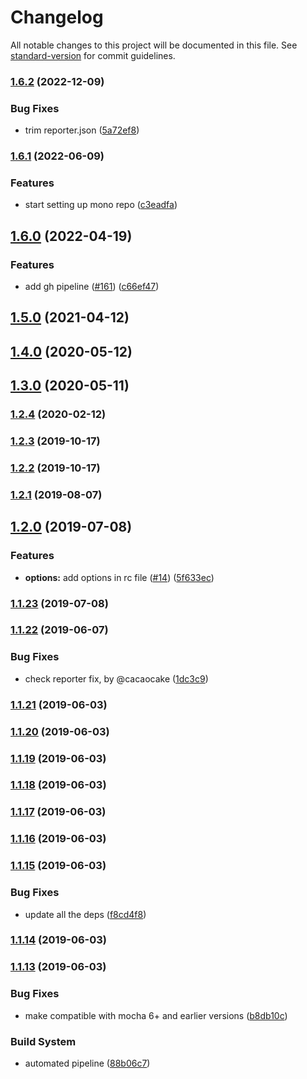# Changelog

All notable changes to this project will be documented in this file. See [standard-version](https://github.com/conventional-changelog/standard-version) for commit guidelines.

### [1.6.2](https://github.com/you54f/cypress-multi-reporters/compare/v1.5.1...v1.6.2) (2022-12-09)


### Bug Fixes

* trim reporter.json ([5a72ef8](https://github.com/you54f/cypress-multi-reporters/commit/5a72ef8034bb1e581e9597269ba6d8e4756c165c))

### [1.6.1](https://github.com/you54f/cypress-multi-reporters/compare/v1.5.0...v1.6.1) (2022-06-09)


### Features

* start setting up mono repo ([c3eadfa](https://github.com/you54f/cypress-multi-reporters/commit/c3eadfa856e8c11814a0afdc76ca076d320ea039))

## [1.6.0](https://github.com/you54f/cypress-multi-reporters/compare/v1.5.0...v1.6.0) (2022-04-19)


### Features

* add gh pipeline ([#161](https://github.com/you54f/cypress-multi-reporters/issues/161)) ([c66ef47](https://github.com/you54f/cypress-multi-reporters/commit/c66ef470ce7f63b888ad37ce17c2e5cb8d995f3c))

## [1.5.0](https://github.com/you54f/cypress-multi-reporters/compare/v1.4.0...v1.5.0) (2021-04-12)

## [1.4.0](https://github.com/you54f/cypress-multi-reporters/compare/v1.3.0...v1.4.0) (2020-05-12)



## [1.3.0](https://github.com/you54f/cypress-multi-reporters/compare/v1.2.4...v1.3.0) (2020-05-11)



### [1.2.4](https://github.com/you54f/cypress-multi-reporters/compare/v1.2.3...v1.2.4) (2020-02-12)



### [1.2.3](https://github.com/you54f/cypress-multi-reporters/compare/v1.2.1...v1.2.3) (2019-10-17)



### [1.2.2](https://github.com/you54f/cypress-multi-reporters/compare/v1.2.1...v1.2.2) (2019-10-17)



### [1.2.1](https://github.com/you54f/cypress-multi-reporters/compare/v1.2.0...v1.2.1) (2019-08-07)



## [1.2.0](https://github.com/you54f/cypress-multi-reporters/compare/v1.1.23...v1.2.0) (2019-07-08)


### Features

* **options:** add options in rc file ([#14](https://github.com/you54f/cypress-multi-reporters/issues/14)) ([5f633ec](https://github.com/you54f/cypress-multi-reporters/commit/5f633ec))



### [1.1.23](https://github.com/you54f/cypress-multi-reporters/compare/v1.1.22...v1.1.23) (2019-07-08)



### [1.1.22](https://github.com/you54f/cypress-multi-reporters/compare/v1.1.12...v1.1.22) (2019-06-07)


### Bug Fixes

* check reporter fix, by @cacaocake ([1dc3c9](https://github.com/you54f/cypress-multi-reporters/commit/1dc3c9))


### [1.1.21](https://github.com/you54f/cypress-multi-reporters/compare/v1.1.20...v1.1.21) (2019-06-03)



### [1.1.20](https://github.com/you54f/cypress-multi-reporters/compare/v1.1.19...v1.1.20) (2019-06-03)



### [1.1.19](https://github.com/you54f/cypress-multi-reporters/compare/v1.1.18...v1.1.19) (2019-06-03)



### [1.1.18](https://github.com/you54f/cypress-multi-reporters/compare/v1.1.17...v1.1.18) (2019-06-03)



### [1.1.17](https://github.com/you54f/cypress-multi-reporters/compare/v1.1.16...v1.1.17) (2019-06-03)



### [1.1.16](https://github.com/you54f/cypress-multi-reporters/compare/v1.1.15...v1.1.16) (2019-06-03)



### [1.1.15](https://github.com/you54f/cypress-multi-reporters/compare/v1.1.14...v1.1.15) (2019-06-03)


### Bug Fixes

* update all the deps ([f8cd4f8](https://github.com/you54f/cypress-multi-reporters/commit/f8cd4f8))



### [1.1.14](https://github.com/you54f/cypress-multi-reporters/compare/v1.1.13...v1.1.14) (2019-06-03)



### [1.1.13](https://github.com/you54f/cypress-multi-reporters/compare/v1.1.12...v1.1.13) (2019-06-03)


### Bug Fixes

* make compatible with mocha 6+ and earlier versions ([b8db10c](https://github.com/you54f/cypress-multi-reporters/commit/b8db10c))


### Build System

* automated pipeline ([88b06c7](https://github.com/you54f/cypress-multi-reporters/commit/88b06c7))
